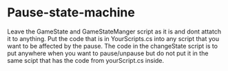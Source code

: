 # Pause-state-machine
Leave the GameState and GameStateManger script as it is and dont attatch it to anything.
Put the code that is in YourScripts.cs into any script that you want to be affected by the pause.
The code in the changeState script is to put anywhere when you want to pause/unpause but do not put it in the same scipt that has the code from yourScript.cs inside.

